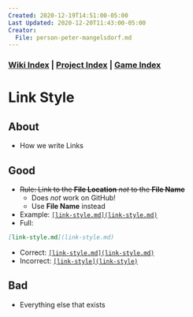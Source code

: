 ```yaml
---
Created: 2020-12-19T14:51:00-05:00
Last Updated: 2020-12-20T11:43:00-05:00
Creator:
  File: person-peter-mangelsdorf.md
---
```



### [Wiki Index](index.md) | [Project Index](../index.md) | [Game Index](../intel-game/index.md)


# Link Style

## About
- How we write Links

## Good
- ~~Rule: Link to the **File Location** *not* to the **File Name**~~
  - Does *not* work on GitHub!
  - Use **File Name** instead
- Example: [`[link-style.md](link-style.md)`](link-style.md)
- Full:
```md
[link-style.md](link-style.md)
```
- Correct: [`[link-style.md](link-style.md)`](link-style.md)
- Incorrect: [`[link-style](link-style)`](link-style)

## Bad
- Everything else that exists




